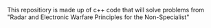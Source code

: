 This repositiory is made up of c++ code that will solve problems from "Radar and Electronic Warfare Principles for the Non-Specialist"
